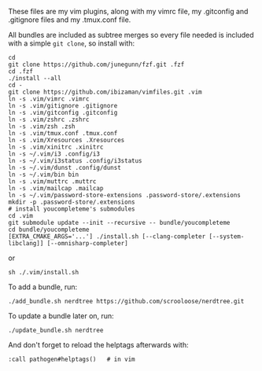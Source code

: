 These files are my vim plugins, along with my vimrc file, my
.gitconfig and .gitignore files and my .tmux.conf file.

All bundles are included as subtree merges so every file needed is
included with a simple `git clone`, so install with:

    cd
    git clone https://github.com/junegunn/fzf.git .fzf
    cd .fzf
    ./install --all
    cd -
    git clone https://github.com/ibizaman/vimfiles.git .vim
    ln -s .vim/vimrc .vimrc
    ln -s .vim/gitignore .gitignore
    ln -s .vim/gitconfig .gitconfig
    ln -s .vim/zshrc .zshrc
    ln -s .vim/zsh .zsh
    ln -s .vim/tmux.conf .tmux.conf
    ln -s .vim/Xresources .Xresources
    ln -s .vim/xinitrc .xinitrc
    ln -s ~/.vim/i3 .config/i3
    ln -s ~/.vim/i3status .config/i3status
    ln -s ~/.vim/dunst .config/dunst
    ln -s ~/.vim/bin bin
    ln -s .vim/muttrc .muttrc
    ln -s .vim/mailcap .mailcap
    ln -s ~/.vim/password-store-extensions .password-store/.extensions
    mkdir -p .password-store/.extensions
    # install youcompleteme's submodules
    cd .vim
    git submodule update --init --recursive -- bundle/youcompleteme
    cd bundle/youcompleteme
    [EXTRA_CMAKE_ARGS='...'] ./install.sh [--clang-completer [--system-libclang]] [--omnisharp-completer]

or
    
    sh ./.vim/install.sh

To add a bundle, run:

    ./add_bundle.sh nerdtree https://github.com/scrooloose/nerdtree.git

To update a bundle later on, run:

    ./update_bundle.sh nerdtree

And don't forget to reload the helptags afterwards with:

    :call pathogen#helptags()   # in vim
